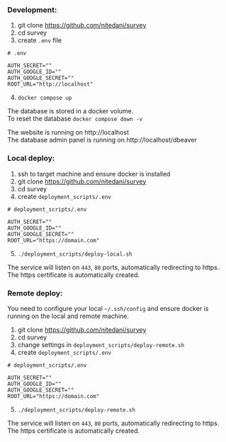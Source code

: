 

### Development:
1. git clone https://github.com/nitedani/survey
2. cd survey
3. create `.env` file
```
# .env

AUTH_SECRET=""
AUTH_GOOGLE_ID=""
AUTH_GOOGLE_SECRET=""
ROOT_URL="http://localhost"
```
4. `docker compose up`

The database is stored in a docker volume.<br>
To reset the database `docker compose down -v`


The website is running on http://localhost<br>
The database admin panel is running on http://localhost/dbeaver<br>

### Local deploy:
1. ssh to target machine and ensure docker is installed
2. git clone https://github.com/nitedani/survey
3. cd survey
4. create `deployment_scripts/.env`
```
# deployment_scripts/.env

AUTH_SECRET=""
AUTH_GOOGLE_ID=""
AUTH_GOOGLE_SECRET=""
ROOT_URL="https://domain.com"
```

5. `./deployment_scripts/deploy-local.sh`

The service will listen on `443`, `80` ports, automatically redirecting to https.<br>
The https certificate is automatically created.<br>


###  Remote deploy:  
You need to configure your local `~/.ssh/config` and ensure docker is running on the local and remote machine.

1. git clone https://github.com/nitedani/survey
2. cd survey
3. change settings in `deployment_scripts/deploy-remote.sh`
4. create `deployment_scripts/.env`
```
# deployment_scripts/.env

AUTH_SECRET=""
AUTH_GOOGLE_ID=""
AUTH_GOOGLE_SECRET=""
ROOT_URL="https://domain.com"
```

5. `./deployment_scripts/deploy-remote.sh`

The service will listen on `443`, `80` ports, automatically redirecting to https.<br>
The https certificate is automatically created.<br>
